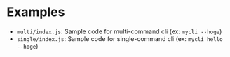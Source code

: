 # Examples

- `multi/index.js`: Sample code for multi-command cli (ex: `mycli --hoge`)
- `single/index.js`: Sample code for single-command cli (ex: `mycli hello --hoge`)
